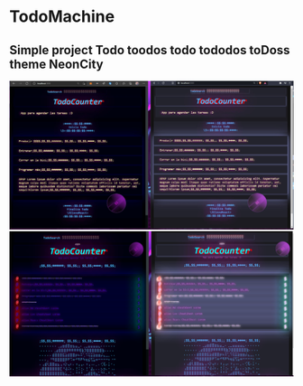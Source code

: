 # TodoMachine

## Simple project Todo toodos todo tododos toDoss theme NeonCity

<img src="TodoMachineV12021-12-09.jpg" alt="Screenshot"/>

<img src="demoV1.2.png" alt="Screenshot"/>